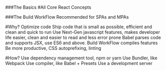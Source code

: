 ###The Basics
#All Core React Concepts

###The Build WorkFlow
Recommended for SPAs and MPAs

#Why?
Optimize code
Ship code that is small as possible, efficient and clean and quick to run
Use Next-Gen javascript features, makes developer life easier, clean and easier to read and less error prone
Babel parses code and supports JSX, use ES6 and above. Build WorkFlow compiles features
Be more productive, CSS autoprefixing, linting

#How?
Use dependency management tool, npm or yarn
Use Bundler, like Webpack
Use compiler, like Babel + Presets
Use a development server 
